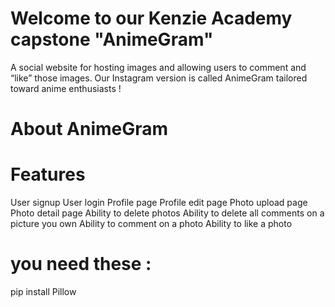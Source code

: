 # Welcome to our Kenzie Academy capstone "AnimeGram"

A social website for hosting images and allowing users to comment and “like” those images. Our Instagram version is called
AnimeGram tailored toward anime enthusiasts !

# About AnimeGram 

# Features
User signup
User login
Profile page
Profile edit page
Photo upload page
Photo detail page
Ability to delete photos
Ability to delete all comments on a picture you own
Ability to comment on a photo
Ability to like a photo



# you need these :
pip install Pillow